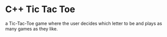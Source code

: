 # C++ Tic Tac Toe
a Tic-Tac-Toe game where the user decides which letter to be and plays as many games as they like.
